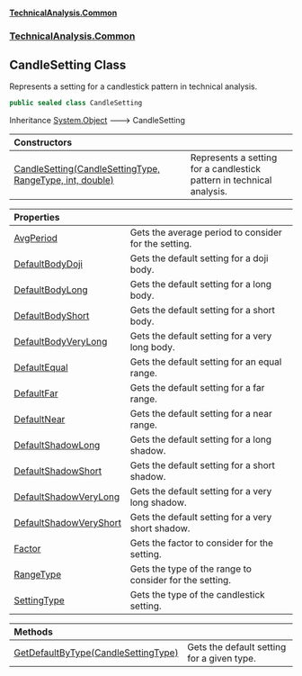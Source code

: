 #### [TechnicalAnalysis.Common](Atypical.TechnicalAnalysis.Common.md 'Atypical.TechnicalAnalysis.Common')
### [TechnicalAnalysis.Common](Atypical.TechnicalAnalysis.Common.md#TechnicalAnalysis.Common 'TechnicalAnalysis.Common')

## CandleSetting Class

Represents a setting for a candlestick pattern in technical analysis.

```csharp
public sealed class CandleSetting
```

Inheritance [System.Object](https://docs.microsoft.com/en-us/dotnet/api/System.Object 'System.Object') &#129106; CandleSetting

| Constructors | |
| :--- | :--- |
| [CandleSetting(CandleSettingType, RangeType, int, double)](CandleSetting.CandleSetting(CandleSettingType,RangeType,int,double).md 'TechnicalAnalysis.Common.CandleSetting.CandleSetting(TechnicalAnalysis.Common.CandleSettingType, TechnicalAnalysis.Common.RangeType, int, double)') | Represents a setting for a candlestick pattern in technical analysis. |

| Properties | |
| :--- | :--- |
| [AvgPeriod](CandleSetting.AvgPeriod.md 'TechnicalAnalysis.Common.CandleSetting.AvgPeriod') | Gets the average period to consider for the setting. |
| [DefaultBodyDoji](CandleSetting.DefaultBodyDoji.md 'TechnicalAnalysis.Common.CandleSetting.DefaultBodyDoji') | Gets the default setting for a doji body. |
| [DefaultBodyLong](CandleSetting.DefaultBodyLong.md 'TechnicalAnalysis.Common.CandleSetting.DefaultBodyLong') | Gets the default setting for a long body. |
| [DefaultBodyShort](CandleSetting.DefaultBodyShort.md 'TechnicalAnalysis.Common.CandleSetting.DefaultBodyShort') | Gets the default setting for a short body. |
| [DefaultBodyVeryLong](CandleSetting.DefaultBodyVeryLong.md 'TechnicalAnalysis.Common.CandleSetting.DefaultBodyVeryLong') | Gets the default setting for a very long body. |
| [DefaultEqual](CandleSetting.DefaultEqual.md 'TechnicalAnalysis.Common.CandleSetting.DefaultEqual') | Gets the default setting for an equal range. |
| [DefaultFar](CandleSetting.DefaultFar.md 'TechnicalAnalysis.Common.CandleSetting.DefaultFar') | Gets the default setting for a far range. |
| [DefaultNear](CandleSetting.DefaultNear.md 'TechnicalAnalysis.Common.CandleSetting.DefaultNear') | Gets the default setting for a near range. |
| [DefaultShadowLong](CandleSetting.DefaultShadowLong.md 'TechnicalAnalysis.Common.CandleSetting.DefaultShadowLong') | Gets the default setting for a long shadow. |
| [DefaultShadowShort](CandleSetting.DefaultShadowShort.md 'TechnicalAnalysis.Common.CandleSetting.DefaultShadowShort') | Gets the default setting for a short shadow. |
| [DefaultShadowVeryLong](CandleSetting.DefaultShadowVeryLong.md 'TechnicalAnalysis.Common.CandleSetting.DefaultShadowVeryLong') | Gets the default setting for a very long shadow. |
| [DefaultShadowVeryShort](CandleSetting.DefaultShadowVeryShort.md 'TechnicalAnalysis.Common.CandleSetting.DefaultShadowVeryShort') | Gets the default setting for a very short shadow. |
| [Factor](CandleSetting.Factor.md 'TechnicalAnalysis.Common.CandleSetting.Factor') | Gets the factor to consider for the setting. |
| [RangeType](CandleSetting.RangeType.md 'TechnicalAnalysis.Common.CandleSetting.RangeType') | Gets the type of the range to consider for the setting. |
| [SettingType](CandleSetting.SettingType.md 'TechnicalAnalysis.Common.CandleSetting.SettingType') | Gets the type of the candlestick setting. |

| Methods | |
| :--- | :--- |
| [GetDefaultByType(CandleSettingType)](CandleSetting.GetDefaultByType(CandleSettingType).md 'TechnicalAnalysis.Common.CandleSetting.GetDefaultByType(TechnicalAnalysis.Common.CandleSettingType)') | Gets the default setting for a given type. |
